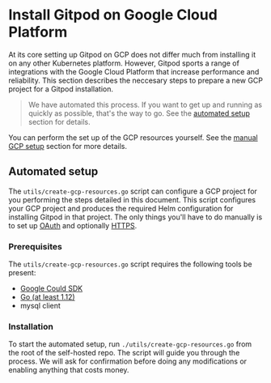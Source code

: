 # Install Gitpod on Google Cloud Platform

At its core setting up Gitpod on GCP does not differ much from installing it on any other Kubernetes platform.
However, Gitpod sports a range of integrations with the Google Cloud Platform that increase performance and reliability.
This section describes the neccesary steps to prepare a new GCP project for a Gitpod installation.

  > We have automated this process. If you want to get up and running as quickly as possible, that's the way to go.
  > See the [automated setup](#automated-setup) section for details.

You can perform the set up of the GCP resources yourself. See the [manual GCP setup](12_install_on_gcp_manual) section for more details.

## Automated setup
The `utils/create-gcp-resources.go` script can configure a GCP project for you performing the steps detailed in this document.
This script configures your GCP project and produces the required Helm configuration for installing Gitpod in that project.
The only things you'll have to do manually is to set up [OAuth](30_oauth) and optionally [HTTPS](34_https_certs).

### Prerequisites
The `utils/create-gcp-resources.go` script requires the following tools be present:
- [Google Could SDK](https://cloud.google.com/sdk/install)
- [Go (at least 1.12)](https://golang.org/doc/install)
- mysql client

### Installation
To start the automated setup, run `./utils/create-gcp-resources.go` from the root of the self-hosted repo.
The script will guide you through the process. We will ask for confirmation before doing any modifications or enabling anything that costs money.

